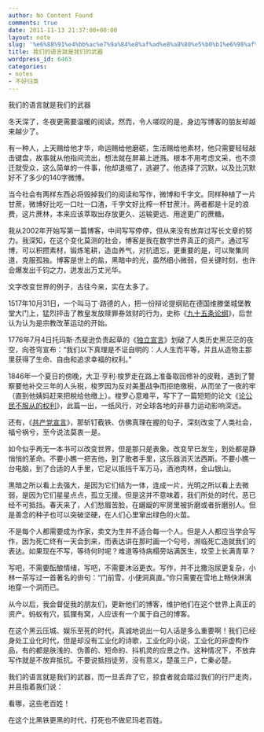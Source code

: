 ```yaml
---
author: No Content Found
comments: true
date: 2011-11-13 21:37:00+00:00
layout: note
slug: '%e6%88%91%e4%bb%ac%e7%9a%84%e8%af%ad%e8%a8%80%e5%b0%b1%e6%98%af%e6%88%91%e4%bb%ac%e7%9a%84%e6%ad%a6%e5%99%a8-2'
title: 我们的语言就是我们的武器
wordpress_id: 6463
categories:
- notes
- 不好归类
---
```


我们的语言就是我们的武器





冬天深了，冬夜更需要温暖的阅读，然而，令人嗟叹的是，身边写博客的朋友却越来越少了。





有一种人，上天赐给他才华，命运赐给他磨砺，生活赐给他素材，他只需要轻轻敲击键盘，故事就从他指间流出，想法就在屏幕上迸溅。根本不用考虑文采，也不须迁就受众，这么简单的一件事，他却退缩了，逃避了。他选择了沉默，以及比沉默好不了多少的140字微博。





当今社会有两样东西必将毁掉我们的阅读和写作，微博和千字文。同样种植了一片甘蔗，微博好比吃一口吐一口渣，千字文好比榨一杯甘蔗汁。两者都是十足的浪费，这片蔗林，本来应该萃取出存放更久、运输更远、用途更广的蔗糖。





我从2002年开始写第一篇博客，中间写写停停，但从来没有放弃过写长文章的努力。我深知，在这个变化莫测的社会，博客是我在数字世界真正的资产。通过写博，可以积攒素材，锻炼笔耕，造血养气，对抗遗忘，更重要的是，可以聚集同道，克服孤独。博客是世上的盐，黑暗中的光，虽然细小微弱，但关键时刻，也许会爆发出千钧之力，迸发出万丈光华。





文字改变世界的例子，古往今来，实在太多了。





1517年10月31日，一个叫马丁·路德的人，把一份辩论提纲贴在德国维滕堡城堡教堂大门上，猛烈抨击了教皇发放赎罪券敛财的行为，史称《[九十五条论纲](http://baike.baidu.com/view/672181.htm)》，后世认为认为是宗教改革运动的开始。





1776年7月4日托玛斯·杰斐逊负责起草的《[独立宣言](http://baike.baidu.com/view/49962.htm)》划破了人类历史黑茫茫的夜空，向苍穹宣布：“我们以下真理是不证自明的：人人生而平等，并且从造物主那里获得了生命、自由和追求幸福的权利。”





1846年一个夏日的傍晚，大卫·亨利·梭罗走在路上准备取回修补的皮鞋，遇到了警察要他补交三年的人头税，梭罗因为反对美墨战争而拒绝缴税，从而坐了一夜的牢（直到他姨妈赶来把稅给他缴上）。梭罗心意难平，写下了一篇短短的论文《[论公民不服从的权利](http://wenku.baidu.com/view/a25eaf0df12d2af90242e6a1.html)》，此篇一出，一纸风行，对全球各地的非暴力运动影响深远。





还有，《[共产党宣言](http://baike.baidu.com/view/18535.htm)》，那斩钉截铁、仿佛真理在握的句子，深刻改变了人类社会，福兮祸兮，至今说法莫衷一是。





如今似乎再无一本书可以改变世界，但是那只是表象。改变早已发生，到处都是静悄悄的革命。不要小瞧一把吉他，到了歌者手里，这乐器消灭法西斯。不要小瞧一台电脑，到了合适的人手里，它足以抵挡千军万马，酒池肉林，金山银山。





黑暗之所以看上去强大，是因为它们结为一体，连成一片，光明之所以看上去微弱，是因为它们星星点点，孤立无援。但是这并不意味着，我们所处的时代，恶已经不可抵挡。春天来了，人们愁眉苦脸，在龌龊的牢房里被折磨或者折磨别人。但是善念的种子也可以突破坚硬，在人们心里窜出绿色的火苗。





不是每个人都需要成为作家，卖文为生并不适合每一个人。但是人人都应当学会写作，因为死亡终有一天会到来，而表达讲在那时画一个句号，濒临死亡造就我们的表达。如果现在不写，等待何时呢？难道等待病榻旁站满医生，坟茔上长满青草？





写吧，不需要酝酿情绪，写吧，不需要沐浴更衣。写作，并不比撒泡尿更复杂，小林一茶写过一首著名的俳句：“门前雪，小便洞真直。”你只需要在雪地上畅快淋漓地穿一个洞而已。





从今以后，我会督促我的朋友们，更新他们的博客，维护他们在这个世界上真正的资产。蚂蚁有穴，狐狸有窝，人应该有一个属于自己的博客。





在这个黑云压城、娱乐至死的时代，真诚地说出一句人话是多么重要啊！我们已经身处工业化时代，但是却没有工业化的诗歌，工业化的小说，工业化的非虚构作品，有的都是肤浅的、伪善的、短命的、抖机灵的应景之作。这种情况下，不放弃写作就是不放弃抵抗。不要说抵挡徒劳，没有意义，楚虽三户，亡秦必楚。





我们的语言就是我们的武器，而一旦丢弃了它，掠食者就会踏过我们的行尸走肉，并且指着我们说：





看哪，这些老百姓！





在这个比黑铁更黑的时代，打死也不做尼玛老百姓。
